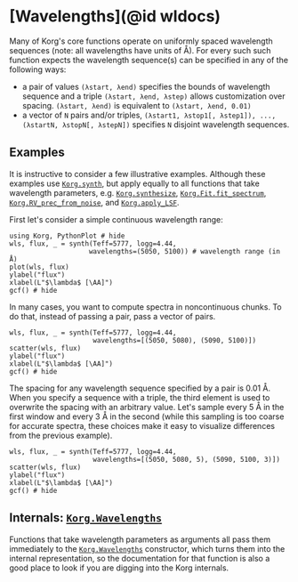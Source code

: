 # [Wavelengths](@id wldocs)

Many of Korg's core functions operate on uniformly spaced wavelength sequences (note: all wavelengths have units of Å).
For every such such function expects the wavelength sequence(s) can be specified in any of the following ways:
- a pair of values `(λstart, λend)` specifies the bounds of wavelength sequence and a triple `(λstart, λend, λstep)` allows customization over spacing. `(λstart, λend)` is equivalent to `(λstart, λend, 0.01)`
- a vector of `N` pairs and/or triples, `(λstart1, λstop1[, λstep1]), ..., (λstartN, λstopN[, λstepN])` specifies `N` disjoint wavelength sequences.

## Examples

It is instructive to consider a few illustrative examples.
Although these examples use [`Korg.synth`](@ref), but apply equally to all functions that take wavelength
parameters, e.g. [`Korg.synthesize`](@ref), [`Korg.Fit.fit_spectrum`](@ref), [`Korg.RV_prec_from_noise`](@ref), and [`Korg.apply_LSF`](@ref).

First let's consider a simple continuous wavelength range:

```@example 1
using Korg, PythonPlot # hide
wls, flux, _ = synth(Teff=5777, logg=4.44,
                    wavelengths=(5050, 5100)) # wavelength range (in Å)
plot(wls, flux)
ylabel("flux")
xlabel(L"$\lambda$ [\AA]")
gcf() # hide
```

In many cases, you want to compute spectra in noncontinuous chunks.  To do that, instead of passing
a pair, pass a vector of pairs.

```@example 1
wls, flux, _ = synth(Teff=5777, logg=4.44,
                     wavelengths=[(5050, 5080), (5090, 5100)])
scatter(wls, flux)
ylabel("flux")
xlabel(L"$\lambda$ [\AA]")
gcf() # hide
```

The spacing for any wavelength sequence specified by a pair is 0.01 Å.
When you specify a sequence with a triple, the third element is used to overwrite the spacing with an arbitrary value.
Let's sample every 5 Å in the first window and every 3 Å in the second (while this sampling is too coarse for accurate spectra, these choices make it easy to visualize differences from the previous example).

```@example 1
wls, flux, _ = synth(Teff=5777, logg=4.44,
                     wavelengths=[(5050, 5080, 5), (5090, 5100, 3)])
scatter(wls, flux)
ylabel("flux")
xlabel(L"$\lambda$ [\AA]")
gcf() # hide
```


## Internals: [`Korg.Wavelengths`](@ref)

Functions that take wavelength parameters as arguments all pass them immediately to the
[`Korg.Wavelengths`](@ref) constructor, which turns them into the internal representation, so
the documentation for that function is also a good place to look if you are digging into the
Korg internals.
